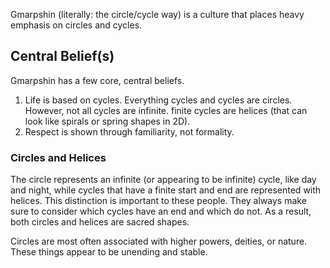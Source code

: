 Gmarpshin (literally: the circle/cycle way) is a culture that places heavy emphasis on circles and cycles.
## Central Belief(s)
Gmarpshin has a few core, central beliefs.

1. Life is based on cycles. Everything cycles and cycles are circles. However, not all cycles are infinite. finite cycles are helices (that can look like spirals or spring shapes in 2D).
2. Respect is shown through familiarity, not formality.
### Circles and Helices
The circle represents an infinite (or appearing to be infinite) cycle, like day and night, while cycles that have a finite start and end are represented with helices. This distinction is important to these people. They always make sure to consider which cycles have an end and which do not. As a result, both circles and helices are sacred shapes.

Circles are most often associated with higher powers, deities, or nature. These things appear to be unending and stable.